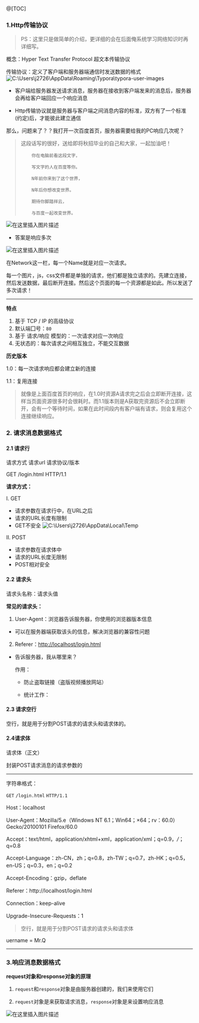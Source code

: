 ﻿@[TOC]
### 1.Http传输协议
> PS：这里只是做简单的介绍，更详细的会在后面俺系统学习网络知识时再详细写。

概念：Hyper Text Transfer Protocol 超文本传输协议

传输协议：定义了客户端和服务器端通信时发送数据的格式
![C:\Users\j2726\AppData\Roaming\Typora\typora-user-images](https://img-blog.csdnimg.cn/20200205095304761.png?x-oss-process=image/watermark,type_ZmFuZ3poZW5naGVpdGk,shadow_10,text_aHR0cHM6Ly9ibG9nLmNzZG4ubmV0L3dlaXhpbl80MzIzMjk1NQ==,size_16,color_FFFFFF,t_70)

- 客户端给服务器发送请求消息，服务器在接收到客户端发来的消息后，服务器会再给客户端回应一个响应消息

- Http传输协议就是服务器与客户端之间消息内容的标准，双方有了一个标准(约定)后，才能彼此建立通信

那么，问题来了？？我打开一次百度首页，服务器需要给我的PC响应几次呢？

> 这段话写的很好，送给即将秋招毕业的自己和大家，一起加油吧！    
> 
>         你在电脑前看这段文字，
> 
>         写文字的人在百度等你。
> 
>         N年前你来到了这个世界，
> 
>         N年后你想改变世界。
> 
>         期待你脚踏祥云，
> 
>         与百度一起改变世界。

![在这里插入图片描述](https://img-blog.csdnimg.cn/20200205095330420.png?x-oss-process=image/watermark,type_ZmFuZ3poZW5naGVpdGk,shadow_10,text_aHR0cHM6Ly9ibG9nLmNzZG4ubmV0L3dlaXhpbl80MzIzMjk1NQ==,size_16,color_FFFFFF,t_70)

- 答案是响应多次

![在这里插入图片描述](https://img-blog.csdnimg.cn/20200205095344396.png?x-oss-process=image/watermark,type_ZmFuZ3poZW5naGVpdGk,shadow_10,text_aHR0cHM6Ly9ibG9nLmNzZG4ubmV0L3dlaXhpbl80MzIzMjk1NQ==,size_16,color_FFFFFF,t_70)

在Network这一栏，每一个Name就是对应一次请求。

每一个图片，js，css文件都是单独的请求，他们都是独立请求的。先建立连接，然后发送数据，最后断开连接。然后这个页面的每一个资源都是如此。所以发送了多次请求！

------------------------------------------------------------

**特点**

1. 基于 TCP / IP 的高级协议
2. 默认端囗号：`80`
3. 基于 请求/响应 模型的：一次请求对应一次响应
4. 无状态的：每次请求之间相互独立，不能交互数据

**历史版本**

1.0：每一次请求响应都会建立新的连接

1.1：复用连接

> 就像是上面百度首页的响应，在1.0时资源A请求完之后会立即断开连接，这样当页面资源很多时会很耗时。而1.1版本则是A获取完资源后不会立即断开，会有一个等待时间，如果在此时间段内有客户端有请求，则会复用这个连接继续响应。

### 2. 请求消息数据格式

#### 2.1 请求行

请求方式 请求url 请求协议/版本

GET /login.html  HTTP/1.1

**请求方式：**

I. GET

- 请求参数在请求行中，在URL之后
- 请求的URL长度有限制
- GET不安全
![C:\Users\j2726\AppData\Local\Temp](https://img-blog.csdnimg.cn/202002050954442.png)

II. POST

- 请求参数在请求体中
- 请求的URL长度无限制
- POST相对安全

#### 2.2 请求头

请求头名称：请求头值

**常见的请求头：**

1. User-Agent：浏览器告诉服务器，你使用的浏览器版本信息
- 可以在服务器端获取该头的信息，解决浏览器的兼容性问题
2. Referer：[http://localhost/login.html](http://localhost/login.html)
- 告诉服务器，我从哪里来？
  
  作用：
  
  - 防止盗取链接（盗版视频播放网站）
  
  - 统计工作： 

#### 2.3 请求空行

空行，就是用于分割POST请求的请求头和请求体的。

#### 2.4请求体

请求体（正文）

封装POST请求消息的请求参数的

---------------------------------------------

字符串格式：

`GET`    `/login.html`    `HTTP/1.1`

Host：localhost

User-Agent：Mozilla/5.e（Windows NT 6.1；Win64；×64；rv：60.0）Gecko/20100101 Firefox/60.0

Accept：text/html，application/xhtml+xml，application/xml；q=0.9，*/*；q=0.8

Accept-Language：zh-CN，zh；q=0.8，zh-TW；q=0.7，zh-HK；q=0.5，en-US；q=0.3，en；q=0.2

Accept-Encoding：gzip，deflate

Referer：http://localhost/login.html 

Connection：keep-alive 

Upgrade-Insecure-Requests：1

>空行，就是用于分割POST请求的请求头和请求体

uername = Mr.Q

-------------------------------

### 3.响应消息数据格式

**request对象和response对象的原理**

1. `request`和`response`对象是由服务器创建的，我们来使用它们

2. `request`对象是来获取请求消息，`response`对象是来设置响应消息

![在这里插入图片描述](https://img-blog.csdnimg.cn/20200205095508465.png?x-oss-process=image/watermark,type_ZmFuZ3poZW5naGVpdGk,shadow_10,text_aHR0cHM6Ly9ibG9nLmNzZG4ubmV0L3dlaXhpbl80MzIzMjk1NQ==,size_16,color_FFFFFF,t_70)


